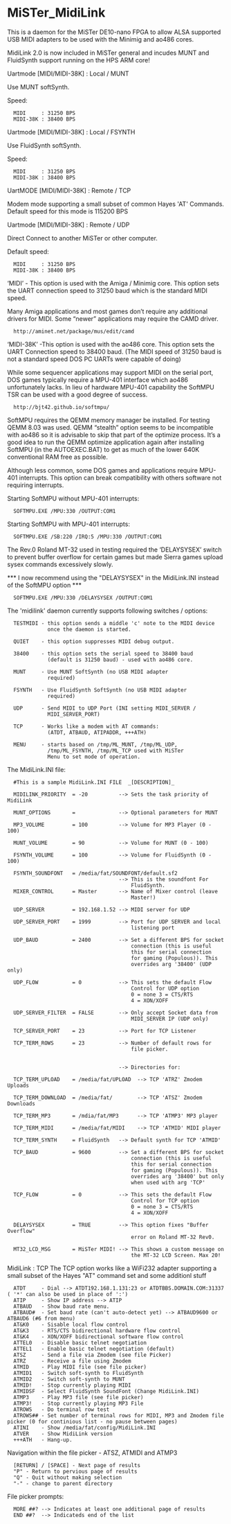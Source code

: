 # MiSTer_MidiLink
This is a daemon for the MiSTer DE10-nano FPGA to allow ALSA supported USB MIDI adapters to be used with the Minimig and ao486 cores.

MidiLink 2.0 is now included in MiSTer general and incudes MUNT and
FluidSynth support running on the HPS ARM core!

Uartmode [MIDI/MIDI-38K] : Local  / MUNT   

Use MUNT softSynth.

Speed:

      MIDI     : 31250 BPS
      MIDI-38K : 38400 BPS

Uartmode [MIDI/MIDI-38K] : Local  / FSYNTH 

Use FluidSynth softSynth.

Speed:
      
      MIDI     : 31250 BPS
      MIDI-38K : 38400 BPS

UartMODE [MIDI/MIDI-38K] : Remote / TCP    

Modem mode supporting a small subset of common Hayes 'AT' Commands.
Default speed for this mode is 115200 BPS

Uartmode [MIDI/MIDI-38K] : Remote / UDP    

Direct Connect to another MiSTer or other computer.

Default speed:

      MIDI     : 31250 BPS
      MIDI-38K : 38400 BPS


‘MIDI’ - This option is used with the Amiga / Minimig core. This option sets the UART connection speed to 31250 baud which is the standard MIDI speed.

Many Amiga applications and most games don’t require any additional drivers for MIDI. Some “newer” applications may require the CAMD driver.
      
      http://aminet.net/package/mus/edit/camd
      
‘MIDI-38K’ -This option is used with the ao486 core. This option sets the UART Connection speed to 38400 baud. (The MIDI speed of 31250 baud is not a standard speed DOS PC UARTs were capable of doing)

While some sequencer applications may support MIDI on the serial port, DOS games typically require a MPU-401 interface which ao486 unfortunately lacks. In lieu of hardware MPU-401 capability the SoftMPU TSR can be used with a good degree of success.

      http://bjt42.github.io/softmpu/
      
SoftMPU requires the QEMM memory manager be installed. For testing QEMM 8.03 was used. QEMM “stealth” option seems to be incompatible with ao486 so it is advisable to skip that part of the optimize process. It’s a good idea to run the QEMM optimize application again after installing SoftMPU (in the AUTOEXEC.BAT) to get as much of the lower 640K conventional RAM free as possible.

Although less common, some DOS games and applications require MPU-401 interrupts. This option can break compatibility with others software not requiring interrupts.

Starting SoftMPU without MPU-401 interrupts:
      
      SOFTMPU.EXE /MPU:330 /OUTPUT:COM1

Starting SoftMPU with MPU-401 interrupts:

      SOFTMPU.EXE /SB:220 /IRQ:5 /MPU:330 /OUTPUT:COM1  

The Rev.0 Roland MT-32 used in testing required the ‘DELAYSYSEX’ switch to prevent buffer overflow for certain games but made Sierra games upload sysex commands excessively slowly.

*** I now recommend using the "DELAYSYSEX" in the MidiLink.INI instead of the
SoftMPU option ***
      
      SOFTMPU.EXE /MPU:330 /DELAYSYSEX /OUTPUT:COM1 

The 'midilink' daemon currently supports following switches / options:

      TESTMIDI - this option sends a middle 'c' note to the MIDI device 
                 once the daemon is started. 

      QUIET    - this option suppresses MIDI debug output.  

      38400    - this option sets the serial speed to 38400 baud 
                 (default is 31250 baud) - used with ao486 core.
      
      MUNT     - Use MUNT SoftSynth (no USB MIDI adapter 
                 required)

      FSYNTH   - Use FluidSynth SoftSynth (no USB MIDI adapter 
                 required)

      UDP      - Send MIDI to UDP Port (INI setting MIDI_SERVER /
                 MIDI_SERVER_PORT)

      TCP      - Works like a modem with AT commands: 
                 (ATDT, ATBAUD, ATIPADDR, +++ATH)

      MENU     - starts based on /tmp/ML_MUNT, /tmp/ML_UDP, 
                 /tmp/ML_FSYNTH, /tmp/ML_TCP used with MiSTer
                 Menu to set mode of operation. 

The MidiLink.INI file:

      #This is a sample MidiLink.INI FILE  _[DESCRIPTION]_ 

      MIDILINK_PRIORITY  = -20          --> Sets the task priority of MidiLink
      
      MUNT_OPTIONS       =              --> Optional parameters for MUNT

      MP3_VOLUME         = 100          --> Volume for MP3 Player (0 - 100)

      MUNT_VOLUME        = 90           --> Volume for MUNT (0 - 100)  
      
      FSYNTH_VOLUME      = 100          --> Volume for FluidSynth (0 - 100)
      
      FSYNTH_SOUNDFONT   = /media/fat/SOUNDFONT/default.sf2
                                        --> This is the soundfont For 
                                            FluidSynth.
      MIXER_CONTROL      = Master       --> Name of Mixer control (leave
                                            Master!)

      UDP_SERVER         = 192.168.1.52 --> MIDI server for UDP 
      
      UDP_SERVER_PORT    = 1999         --> Port for UDP SERVER and local
                                            listening port
      
      UDP_BAUD           = 2400         --> Set a different BPS for socket
                                            connection (this is useful 
                                            this for serial connection
                                            for gaming (Populous)). This 
                                            overrides arg '38400' (UDP only) 

      UDP_FLOW           = 0            --> This sets the default Flow
                                            Control for UDP option
                                            0 = none 3 = CTS/RTS 
                                            4 = XON/XOFF

      UDP_SERVER_FILTER  = FALSE        --> Only accept Socket data from 
                                            MIDI_SERVER IP (UDP only)

      TCP_SERVER_PORT    = 23           --> Port for TCP Listener

      TCP_TERM_ROWS      = 23           --> Number of default rows for 
                                            file picker.

      
                                        --> Directories for:

      TCP_TERM_UPLOAD    = /media/fat/UPLOAD  --> TCP 'ATRZ' Zmodem Uploads 
                  
      TCP_TERM_DOWNLOAD  = /media/fat/        --> TCP 'ATSZ' Zmodem Downloads 
      
      TCP_TERM_MP3       = /mdia/fat/MP3      --> TCP 'ATMP3' MP3 player
      
      TCP_TERM_MIDI      = /media/fat/MIDI    --> TCP 'ATMID' MIDI player
                           
      TCP_TERM_SYNTH     = FluidSynth   --> Default synth for TCP 'ATMID'

      TCP_BAUD           = 9600         --> Set a different BPS for socket
                                            connection (this is useful 
                                            this for serial connection
                                            for gaming (Populous)). This 
                                            overrides arg '38400' but only 
                                            when used with arg 'TCP'

      TCP_FLOW           = 0            --> This sets the default Flow
                                            Control for TCP option
                                            0 = none 3 = CTS/RTS 
                                            4 = XON/XOFF

      DELAYSYSEX         = TRUE         --> This option fixes "Buffer Overflow" 
                                            error on Roland MT-32 Rev0.
      
      MT32_LCD_MSG       = MiSTer MIDI! --> This shows a custom message on
                                            the MT-32 LCD Screen. Max 20!


MidiLink : TCP
The TCP option works like a WiFi232 adapter supporting a small subset of the Hayes "AT" command set and some additionl stuff
      
      ATDT     - Dial --> ATDT192.168.1.131:23 or ATDTBBS.DOMAIN.COM:31337 ( '*' can also be used in place of ':')
      ATIP     - Show IP address --> ATIP
      ATBAUD   - Show baud rate menu.
      ATBAUD#  - Set baud rate (can't auto-detect yet) --> ATBAUD9600 or ATBAUD6 (#6 from menu)
      AT&K0    - Sisable local flow control
      AT&K3    - RTS/CTS bidirectional hardware flow control
      AT&K4    - XON/XOFF bidirectional software flow control
      ATTEL0   - Disable basic telnet negotiation 
      ATTEL1   - Enable basic telnet negotiation (default)
      ATSZ     - Send a file via Zmodem (see file Picker)
      ATRZ     - Receive a file using Zmodem
      ATMID    - Play MIDI file (see file picker)
      ATMID1   - Switch soft-synth to FluidSynth
      ATMID2   - Switch soft-synth to MUNT
      ATMID!   - Stop currently playing MIDI
      ATMIDSF  - Select FluidSynth SoundFont (Change MidiLink.INI)
      ATMP3    - Play MP3 file (see file picker)
      ATMP3!   - Stop currently playing MP3 File
      ATROWS   - Do terminal row test
      ATROWS## - Set number of terminal rows for MIDI, MP3 and Zmodem file picker (0 for continious list - no pause between pages)
      ATINI    - Show /media/fat/config/MidiLink.INI
      ATVER    - Show MidiLink version
      +++ATH   - Hang-up. 

Navigation within the file picker - ATSZ, ATMIDI and ATMP3

      [RETURN] / [SPACE] - Next page of results
      "P" - Return to pervious page of results
      "Q" - Quit without making selection
      "-" - change to parent directory 

File picker prompts:
     
      MORE ##? --> Indicates at least one additional page of results 
      END ##?  --> Indicateds end of the list

